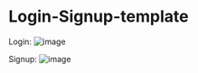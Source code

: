 # Login-Signup-template
Login:
![image](https://github.com/Suyog-Rijal/Login-Signup-template/assets/115134619/1380a176-bce2-4194-bb3f-7e5ed2cab317)

Signup:
![image](https://github.com/Suyog-Rijal/Login-Signup-template/assets/115134619/767f4da1-f6f3-4dbf-ac0d-3215a13f691d)
